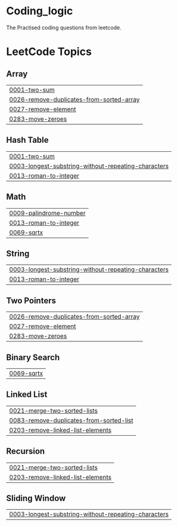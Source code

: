 # Coding_logic
The Practised coding questions from leetcode.

<!---LeetCode Topics Start-->
# LeetCode Topics
## Array
|  |
| ------- |
| [0001-two-sum](https://github.com/LikhithGowdaHN/Coding_logic/tree/master/0001-two-sum) |
| [0026-remove-duplicates-from-sorted-array](https://github.com/LikhithGowdaHN/Coding_logic/tree/master/0026-remove-duplicates-from-sorted-array) |
| [0027-remove-element](https://github.com/LikhithGowdaHN/Coding_logic/tree/master/0027-remove-element) |
| [0283-move-zeroes](https://github.com/LikhithGowdaHN/Coding_logic/tree/master/0283-move-zeroes) |
## Hash Table
|  |
| ------- |
| [0001-two-sum](https://github.com/LikhithGowdaHN/Coding_logic/tree/master/0001-two-sum) |
| [0003-longest-substring-without-repeating-characters](https://github.com/LikhithGowdaHN/Coding_logic/tree/master/0003-longest-substring-without-repeating-characters) |
| [0013-roman-to-integer](https://github.com/LikhithGowdaHN/Coding_logic/tree/master/0013-roman-to-integer) |
## Math
|  |
| ------- |
| [0009-palindrome-number](https://github.com/LikhithGowdaHN/Coding_logic/tree/master/0009-palindrome-number) |
| [0013-roman-to-integer](https://github.com/LikhithGowdaHN/Coding_logic/tree/master/0013-roman-to-integer) |
| [0069-sqrtx](https://github.com/LikhithGowdaHN/Coding_logic/tree/master/0069-sqrtx) |
## String
|  |
| ------- |
| [0003-longest-substring-without-repeating-characters](https://github.com/LikhithGowdaHN/Coding_logic/tree/master/0003-longest-substring-without-repeating-characters) |
| [0013-roman-to-integer](https://github.com/LikhithGowdaHN/Coding_logic/tree/master/0013-roman-to-integer) |
## Two Pointers
|  |
| ------- |
| [0026-remove-duplicates-from-sorted-array](https://github.com/LikhithGowdaHN/Coding_logic/tree/master/0026-remove-duplicates-from-sorted-array) |
| [0027-remove-element](https://github.com/LikhithGowdaHN/Coding_logic/tree/master/0027-remove-element) |
| [0283-move-zeroes](https://github.com/LikhithGowdaHN/Coding_logic/tree/master/0283-move-zeroes) |
## Binary Search
|  |
| ------- |
| [0069-sqrtx](https://github.com/LikhithGowdaHN/Coding_logic/tree/master/0069-sqrtx) |
## Linked List
|  |
| ------- |
| [0021-merge-two-sorted-lists](https://github.com/LikhithGowdaHN/Coding_logic/tree/master/0021-merge-two-sorted-lists) |
| [0083-remove-duplicates-from-sorted-list](https://github.com/LikhithGowdaHN/Coding_logic/tree/master/0083-remove-duplicates-from-sorted-list) |
| [0203-remove-linked-list-elements](https://github.com/LikhithGowdaHN/Coding_logic/tree/master/0203-remove-linked-list-elements) |
## Recursion
|  |
| ------- |
| [0021-merge-two-sorted-lists](https://github.com/LikhithGowdaHN/Coding_logic/tree/master/0021-merge-two-sorted-lists) |
| [0203-remove-linked-list-elements](https://github.com/LikhithGowdaHN/Coding_logic/tree/master/0203-remove-linked-list-elements) |
## Sliding Window
|  |
| ------- |
| [0003-longest-substring-without-repeating-characters](https://github.com/LikhithGowdaHN/Coding_logic/tree/master/0003-longest-substring-without-repeating-characters) |
<!---LeetCode Topics End-->